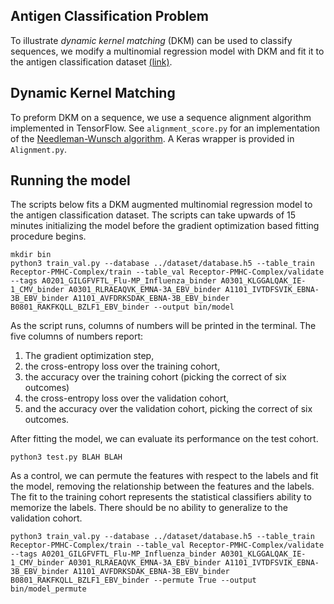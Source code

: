 ## Antigen Classification Problem

To illustrate *dynamic kernel matching* (DKM) can be used to classify sequences, we modify a multinomial regression model with DKM and fit it to the antigen classification dataset [(link)](https://github.com/jostmey/dkm/tree/master/antigen-classification-problem/dataset).

## Dynamic Kernel Matching

To preform DKM on a sequence, we use a sequence alignment algorithm implemented in TensorFlow. See `alignment_score.py` for an implementation of the [Needleman-Wunsch algorithm](https://en.wikipedia.org/wiki/Needleman–Wunsch_algorithm). A Keras wrapper is provided in `Alignment.py`.

## Running the model

The scripts below fits a DKM augmented multinomial regression model to the antigen classification dataset. The scripts can take upwards of 15 minutes initializing the model before the gradient optimization based fitting procedure begins.

```
mkdir bin
python3 train_val.py --database ../dataset/database.h5 --table_train Receptor-PMHC-Complex/train --table_val Receptor-PMHC-Complex/validate --tags A0201_GILGFVFTL_Flu-MP_Influenza_binder A0301_KLGGALQAK_IE-1_CMV_binder A0301_RLRAEAQVK_EMNA-3A_EBV_binder A1101_IVTDFSVIK_EBNA-3B_EBV_binder A1101_AVFDRKSDAK_EBNA-3B_EBV_binder B0801_RAKFKQLL_BZLF1_EBV_binder --output bin/model
```

As the script runs, columns of numbers will be printed in the terminal. The five columns of numbers report:
1. The gradient optimization step,
2. the cross-entropy loss over the training cohort,
3. the accuracy over the training cohort (picking the correct of six outcomes)
4. the cross-entropy loss over the validation cohort,
5. and the accuracy over the validation cohort, picking the correct of six outcomes.

After fitting the model, we can evaluate its performance on the test cohort.

```
python3 test.py BLAH BLAH
```

As a control, we can permute the features with respect to the labels and fit the model, removing the relationship between the features and the labels. The fit to the training cohort represents the statistical classifiers ability to memorize the labels. There should be no ability to generalize to the validation cohort.

```
python3 train_val.py --database ../dataset/database.h5 --table_train Receptor-PMHC-Complex/train --table_val Receptor-PMHC-Complex/validate --tags A0201_GILGFVFTL_Flu-MP_Influenza_binder A0301_KLGGALQAK_IE-1_CMV_binder A0301_RLRAEAQVK_EMNA-3A_EBV_binder A1101_IVTDFSVIK_EBNA-3B_EBV_binder A1101_AVFDRKSDAK_EBNA-3B_EBV_binder B0801_RAKFKQLL_BZLF1_EBV_binder --permute True --output bin/model_permute 
```

